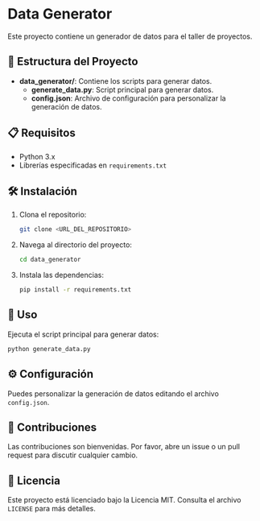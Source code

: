 # Data Generator

Este proyecto contiene un generador de datos para el taller de proyectos.

## 📁 Estructura del Proyecto

- **data_generator/**: Contiene los scripts para generar datos.
    - **generate_data.py**: Script principal para generar datos.
    - **config.json**: Archivo de configuración para personalizar la generación de datos.

## 📋 Requisitos

- Python 3.x
- Librerías especificadas en `requirements.txt`

## 🛠️ Instalación

1. Clona el repositorio:
     ```bash
     git clone <URL_DEL_REPOSITORIO>
     ```
2. Navega al directorio del proyecto:
     ```bash
     cd data_generator
     ```
3. Instala las dependencias:
     ```bash
     pip install -r requirements.txt
     ```

## 🚀 Uso

Ejecuta el script principal para generar datos:
```bash
python generate_data.py
```

## ⚙️ Configuración

Puedes personalizar la generación de datos editando el archivo `config.json`.

## 🤝 Contribuciones

Las contribuciones son bienvenidas. Por favor, abre un issue o un pull request para discutir cualquier cambio.

## 📄 Licencia

Este proyecto está licenciado bajo la Licencia MIT. Consulta el archivo `LICENSE` para más detalles.
